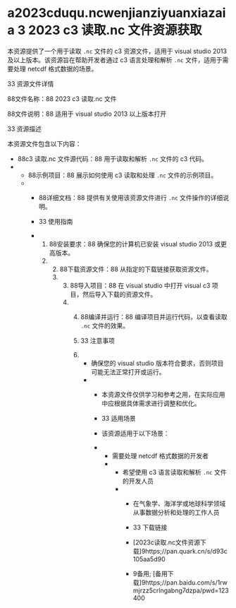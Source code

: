 # a2023cduqu.ncwenjianziyuanxiazaia 3 2023 c3 读取.nc 文件资源获取

本资源提供了一个用于读取 `.nc` 文件的 c3 资源文件，适用于 visual studio 2013 及以上版本。该资源旨在帮助开发者通过 c3 语言处理和解析 `.nc` 文件，适用于需要处理 netcdf 格式数据的场景。

33 资源文件详情

88文件名称：88 2023 c3 读取.nc 文件

88文件说明：88 适用于 visual studio 2013 以上版本打开

33 资源描述

本资源文件包含以下内容：

- 88c3 读取.nc 文件源代码：88 用于读取和解析 `.nc` 文件的 c3 代码。
- - 88示例项目：88 展示如何使用 c3 读取和处理 `.nc` 文件的示例项目。
  - - 88详细文档：88 提供有关使用该资源文件进行 `.nc` 文件操作的详细说明。
   
    - 33 使用指南
   
    - 1. 88安装要求：88 确保您的计算机已安装 visual studio 2013 或更高版本。
      2. 2. 88下载资源文件：88 从指定的下载链接获取资源文件。
         3. 3. 88导入项目：88 在 visual studio 中打开 visual c3 项目，然后导入下载的资源文件。
            4. 4. 88编译并运行：88 编译项目并运行代码，以查看读取 `.nc` 文件的效果。
              
               5. 33 注意事项
              
               6. - 确保您的 visual studio 版本符合要求，否则项目可能无法正常打开或运行。
                  - - 本资源文件仅供学习和参考之用，在实际应用中应根据具体需求进行调整和优化。
                   
                    - 33 适用场景
                   
                    - 该资源适用于以下场景：
                   
                    - - 需要处理 netcdf 格式数据的开发者
                      - - 希望使用 c3 语言读取和解析 `.nc` 文件的开发人员
                        - - 在气象学、海洋学或地球科学领域从事数据分析和处理的工作人员
                         
                          - 33 下载链接
                          - [2023c读取.nc文件资源下载]9https;//pan.quark.cn/s/d93c105aa5d90
                         
                          - 9备用; [备用下载]9https;//pan.baidu.com/s/1rwmjrzz5crlngabng7dzpa/pwd=123400
